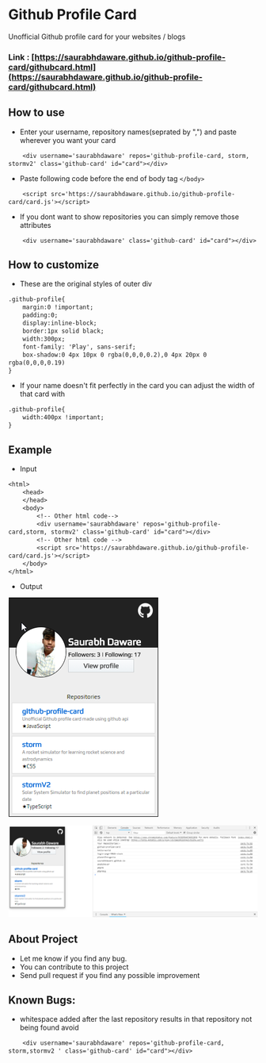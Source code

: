 # Github Profile Card
Unofficial Github profile card for your websites / blogs

### Link : [https://saurabhdaware.github.io/github-profile-card/githubcard.html](https://saurabhdaware.github.io/github-profile-card/githubcard.html) 


## How to use

- Enter your username, repository names(seprated by ",") and paste wherever you want your card
```
    <div username='saurabhdaware' repos='github-profile-card, storm, stormv2' class='github-card' id="card"></div>
```

- Paste following code before the end of body tag `</body>`

```
    <script src='https://saurabhdaware.github.io/github-profile-card/card.js'></script>
```

- If you dont want to show repositories you can simply remove those attributes
```
    <div username='saurabhdaware' class='github-card' id="card"></div>

```

## How to customize
- These are the original styles of outer div
```
.github-profile{
    margin:0 !important;
    padding:0;
    display:inline-block;
    border:1px solid black;
    width:300px;
    font-family: 'Play', sans-serif;
    box-shadow:0 4px 10px 0 rgba(0,0,0,0.2),0 4px 20px 0 rgba(0,0,0,0.19)
}
```


- If your name doesn't fit perfectly in the card you can adjust the width of that card with
```
.github-profile{
    width:400px !important;
}
```


## Example
- Input

```
<html>
    <head>
    </head>
    <body>
        <!-- Other html code-->
        <div username='saurabhdaware' repos='github-profile-card,storm, stormv2' class='github-card' id="card"></div>
        <!-- Other html code -->
        <script src='https://saurabhdaware.github.io/github-profile-card/card.js'></script>
    </body>
</html>
```

- Output

![](https://raw.githubusercontent.com/aks13raut/github-profile-card/master/example.png)

![](https://raw.githubusercontent.com/aks13raut/github-profile-card/master/example2.png)


## About Project
- Let me know if you find any bug.
- You can contribute to this project 
- Send pull request if you find any possible improvement

## Known Bugs:
- whitespace added after the last repository results in that repository not being found
  avoid 
```
    <div username='saurabhdaware' repos='github-profile-card, storm,stormv2 ' class='github-card' id="card"></div>
```
